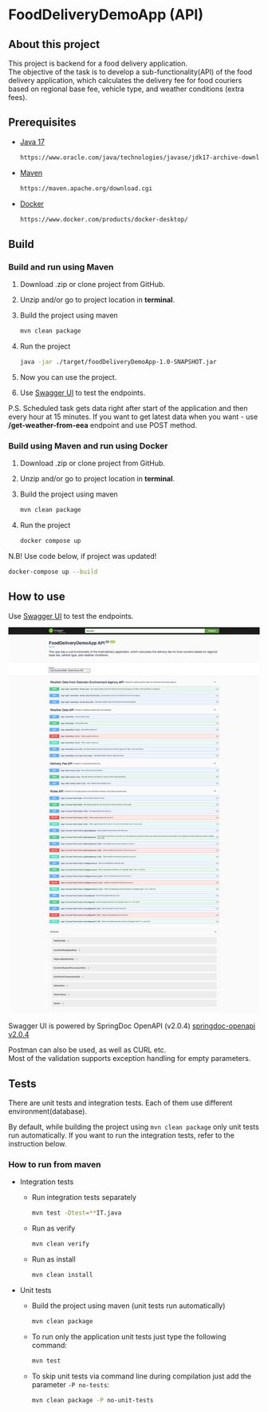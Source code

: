 # FoodDeliveryDemoApp (API)

## About this project

This project is backend for a food delivery application. \
The objective of the task is to develop a sub-functionality(API) of the food delivery application, which
calculates the delivery fee for food couriers based on regional base fee, vehicle type, and weather
conditions (extra fees).

## Prerequisites

* [Java 17](https://www.oracle.com/java/technologies/javase/jdk17-archive-downloads.html)
  
  ```sh
  https://www.oracle.com/java/technologies/javase/jdk17-archive-downloads.html
  ```

* [Maven](https://maven.apache.org/download.cgi)
  
  ```sh
  https://maven.apache.org/download.cgi
  ```

* [Docker](https://www.docker.com/products/docker-desktop/)

  ```sh
  https://www.docker.com/products/docker-desktop/
  ```

## Build

### Build and run using Maven

1. Download .zip or clone project from GitHub.

2. Unzip and/or go to project location in __terminal__.

3. Build the project using maven
   ```sh
   mvn clean package
   ```
   
4. Run the project
   ```sh
   java -jar ./target/foodDeliveryDemoApp-1.0-SNAPSHOT.jar
   ```
   
5. Now you can use the project.

6. Use [Swagger UI](http://localhost:8080/swagger-ui/index.html) to test the endpoints.

P.S. Scheduled task gets data right after start of the application and then every hour at 15 minutes.
If you want to get latest data when you want - use __/get-weather-from-eea__ endpoint and use POST method.

### Build using Maven and run using Docker

1. Download .zip or clone project from GitHub.

2. Unzip and/or go to project location in __terminal__.

3. Build the project using maven
   ```sh
   mvn clean package
   ```

4. Run the project
   ```sh
   docker compose up
   ```
   
N.B!
Use code below, if project was updated!
   ```sh
   docker-compose up --build
   ```

## How to use

Use [Swagger UI](http://localhost:8080/swagger-ui/index.html) to test the endpoints.

![swagger ui look](src/main/resources/misc/png/swagger_look.png)

Swagger UI is powered by SpringDoc OpenAPI (v2.0.4) [springdoc-openapi v2.0.4](https://springdoc.org/v2/)

Postman can also be used, as well as CURL etc. \
Most of the validation supports exception handling for empty parameters.

## Tests

There are unit tests and integration tests. Each of them use different environment(database).

By default, while building the project using ```mvn clean package``` only unit tests run automatically.
If you want to run the integration tests, refer to the instruction below.

### How to run from maven

* Integration tests

  - Run integration tests separately
    ```sh
    mvn test -Dtest=**IT.java
    ```
  - Run as verify
    ```sh
    mvn clean verify
    ```
  - Run as install
    ```sh
    mvn clean install
    ```
    
- Unit tests 
  
  - Build the project using maven (unit tests run automatically)
     ```sh
     mvn clean package
     ```
    
  - To run only the application unit tests just type the following command:
    ```sh
    mvn test
    ```
    
  - To skip unit tests via command line during compilation just add the parameter `-P no-tests`:
    ```sh
    mvn clean package -P no-unit-tests
    ```
